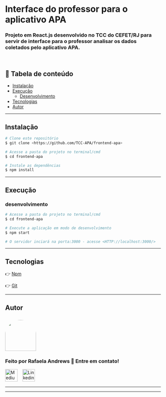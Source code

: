 # Interface do professor para o aplicativo APA

### Projeto em React.js desenvolvido no TCC do CEFET/RJ para servir de interface para o professor analisar os dados coletados pelo aplicativo APA.

<br/>

## 🔗 Tabela de conteúdo

- [Instalação](#Instalação)
- [Execução](#Execução)
  - [Desenvolvimento](#Desenvolvimento)
- [Tecnologias](#tecnologias)
- [Autor](#Autor)

---

## Instalação

```bash
# Clone este repositório
$ git clone <https://github.com/TCC-APA/frontend-apa>

# Acesse a pasta do projeto no terminal/cmd
$ cd frontend-apa

# Instale as dependências
$ npm install
```

---

## Execução

### desenvolvimento

```bash
# Acesse a pasta do projeto no terminal/cmd
$ cd frontend-apa

# Execute a aplicação em modo de desenvolvimento
$ npm start

# O servidor inciará na porta:3000 - acesse <HTTP://localhost:3000/>
```


---

## Tecnologias

👉 [Npm](https://www.npmjs.com/)

👉 [Git](https://git-scm.com/)

---

## Autor

<a href="https://github.com/rafaelaandrews">
 <img style="border-radius: 50% 50% 0 0; padding-top:10px" src="https://avatars1.githubusercontent.com/u/25345710?s=460&u=1a40ec32900c78618cf47314c0bf555b6bfba641&v=4" width="100px;" alt=""/>
</a>
<br />

### Feito por Rafaela Andrews 🤘 Entre em contato!

[<img src="https://avatars.githubusercontent.com/u/37222413?v=4" height="40" width="40" alt="Medium" />](https://github.com/rafaelaandrews)&nbsp;&nbsp;&nbsp;
[<img src="https://www.iconfinder.com/data/icons/social-messaging-ui-color-shapes-2-free/128/social-linkedin-circle-512.png" height="40" width="40" alt="Linkedin" />](https://www.linkedin.com/in/rafaela-andrews-403190153/)&nbsp;&nbsp;

---
---